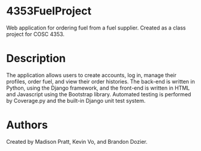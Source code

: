 # 4353FuelProject
Web application for ordering fuel from a fuel supplier. Created as a class project for COSC 4353.

# Description
The application allows users to create accounts, log in, manage their profiles, order fuel, and view their order histories. The back-end is written in Python, using the Django framework, and the front-end is written in HTML and Javascript using the Bootstrap library. Automated testing is performed by Coverage.py and the built-in Django unit test system.

# Authors
Created by Madison Pratt, Kevin Vo, and Brandon Dozier.
